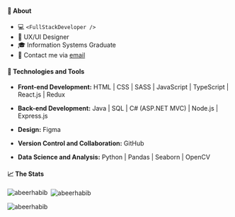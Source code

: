 #### :speech_balloon: About

- :computer: `<FullStackDeveloper />`
- :star2: UX/UI Designer
- :mortar_board: Information Systems Graduate
- :e-mail: Contact me via [email](mailto:abeernakhli@hotmail.com)

#### :wrench: Technologies and Tools

- **Front-end Development:**
HTML | CSS | SASS | JavaScript | TypeScript | React.js | Redux

- **Back-end Development:**
Java | SQL | C# (ASP.NET MVC) | Node.js | Express.js

- **Design:**
Figma

- **Version Control and Collaboration:**
GitHub

- **Data Science and Analysis:**
Python | Pandas | Seaborn | OpenCV

#### :chart_with_upwards_trend: The Stats

<p><img align="left" src="https://github-readme-stats.vercel.app/api/top-langs?username=abeerhabib&show_icons=true&locale=en&layout=compact" alt="abeerhabib" /></p>
<p>&nbsp;<img align="center" src="https://github-readme-stats.vercel.app/api?username=abeerhabib&show_icons=true&locale=en" alt="abeerhabib" /></p>
<p><img align="center" src="https://github-readme-streak-stats.herokuapp.com/?user=abeerhabib&" alt="abeerhabib" /></p>
